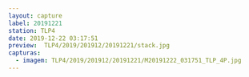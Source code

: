 ```yaml
---
layout: capture
label: 20191221
station: TLP4
date: 2019-12-22 03:17:51
preview:  TLP4/2019/201912/20191221/stack.jpg
capturas:
  - imagem: TLP4/2019/201912/20191221/M20191222_031751_TLP_4P.jpg
---
```

